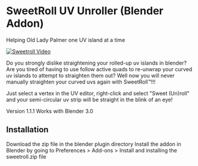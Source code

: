 # SweetRoll UV Unroller (Blender Addon)
Helping Old Lady Palmer one UV island at a time

[![Sweetroll Video](https://img.youtube.com/vi/hoRWHGDo5uo/maxresdefault.jpg)](https://www.youtube.com/watch?v=hoRWHGDo5uo)

Do you strongly dislike straightening your rolled-up uv islands in blender? Are you tired of having to use follow active quads to re-unwrap your curved uv islands to attempt to straighten them out? Well now you will never manually straighten your curved uvs again with SweetRoll™!!!

Just select a vertex in the UV editor, right-click and select "Sweet (Un)roll" and your semi-circular uv strip will be straight in the blink of an eye!

Version 1.1.1
Works with Blender 3.0

## Installation

Download the zip file in the blender plugin directory
Install the addon in Blender by going to Preferences > Add-ons > Install and installing the sweetroll.zip file



